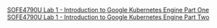 [SOFE4790U Lab 1 - Introduction to Google Kubernetes Engine Part One](https://youtu.be/mN5rZ46wJqc)<br>
[SOFE4790U Lab 1 - Introduction to Google Kubernetes Engine Part Two](https://youtu.be/4I-HQrPmlBc)
